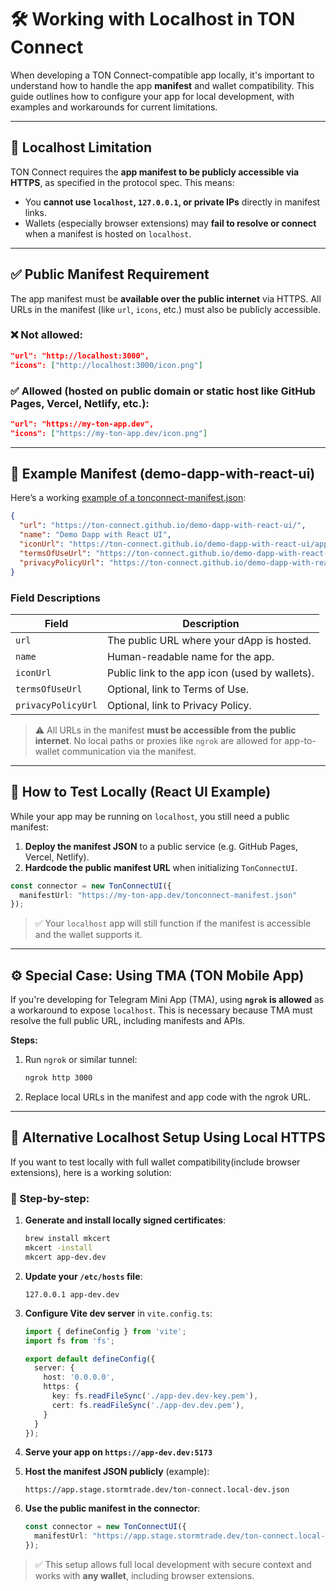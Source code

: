 # 🛠️ Working with Localhost in TON Connect

When developing a TON Connect-compatible app locally, it's important to understand how to handle the app **manifest** and wallet compatibility. This guide outlines how to configure your app for local development, with examples and workarounds for current limitations.

---

## 🚫 Localhost Limitation

TON Connect requires the **app manifest to be publicly accessible via HTTPS**, as specified in the protocol spec. This means:

- You **cannot use `localhost`, `127.0.0.1`, or private IPs** directly in manifest links.
- Wallets (especially browser extensions) may **fail to resolve or connect** when a manifest is hosted on `localhost`.
---

## ✅ Public Manifest Requirement

The app manifest must be **available over the public internet** via HTTPS. All URLs in the manifest (like `url`, `icons`, etc.) must also be publicly accessible.

### ❌ Not allowed:
```json
"url": "http://localhost:3000",
"icons": ["http://localhost:3000/icon.png"]
```

### ✅ Allowed (hosted on public domain or static host like GitHub Pages, Vercel, Netlify, etc.):
```json
"url": "https://my-ton-app.dev",
"icons": ["https://my-ton-app.dev/icon.png"]
```

---

## 📄 Example Manifest (demo-dapp-with-react-ui)

Here’s a working [example of a tonconnect-manifest.json](https://ton-connect.github.io/demo-dapp-with-react-ui/tonconnect-manifest.json
):

```json
{
  "url": "https://ton-connect.github.io/demo-dapp-with-react-ui/",
  "name": "Demo Dapp with React UI",
  "iconUrl": "https://ton-connect.github.io/demo-dapp-with-react-ui/apple-touch-icon.png",
  "termsOfUseUrl": "https://ton-connect.github.io/demo-dapp-with-react-ui/terms-of-use.txt",
  "privacyPolicyUrl": "https://ton-connect.github.io/demo-dapp-with-react-ui/privacy-policy.txt"
}
```

### Field Descriptions

| Field               | Description |
|--------------------|-------------|
| `url`              | The public URL where your dApp is hosted. |
| `name`             | Human-readable name for the app. |
| `iconUrl`          | Public link to the app icon (used by wallets). |
| `termsOfUseUrl`    | Optional, link to Terms of Use. |
| `privacyPolicyUrl` | Optional, link to Privacy Policy. |

> ⚠️ All URLs in the manifest **must be accessible from the public internet**. No local paths or proxies like `ngrok` are allowed for app-to-wallet communication via the manifest.

---

## 🧪 How to Test Locally (React UI Example)

While your app may be running on `localhost`, you still need a public manifest:

1. **Deploy the manifest JSON** to a public service (e.g. GitHub Pages, Vercel, Netlify).
2. **Hardcode the public manifest URL** when initializing `TonConnectUI`.

```ts
const connector = new TonConnectUI({
  manifestUrl: "https://my-ton-app.dev/tonconnect-manifest.json"
});
```

> ✅ Your `localhost` app will still function if the manifest is accessible and the wallet supports it.

---

## ⚙️ Special Case: Using TMA (TON Mobile App)

If you're developing for Telegram Mini App (TMA), using **`ngrok` is allowed** as a workaround to expose `localhost`. This is necessary because TMA must resolve the full public URL, including manifests and APIs.

**Steps:**
1. Run `ngrok` or similar tunnel:
   ```bash
   ngrok http 3000
   ```
2. Replace local URLs in the manifest and app code with the ngrok URL.

---

## 🧩 Alternative Localhost Setup Using Local HTTPS

If you want to test locally with full wallet compatibility(include browser extensions), here is a working solution:

### 🔐 Step-by-step:

1. **Generate and install locally signed certificates**:
   ```bash
   brew install mkcert
   mkcert -install
   mkcert app-dev.dev
   ```

2. **Update your `/etc/hosts` file**:
   ```
   127.0.0.1 app-dev.dev
   ```

3. **Configure Vite dev server** in `vite.config.ts`:
   ```ts
   import { defineConfig } from 'vite';
   import fs from 'fs';

   export default defineConfig({
     server: {
       host: '0.0.0.0',
       https: {
         key: fs.readFileSync('./app-dev.dev-key.pem'),
         cert: fs.readFileSync('./app-dev.dev.pem'),
       }
     }
   });
   ```

4. **Serve your app on `https://app-dev.dev:5173`**

5. **Host the manifest JSON publicly** (example):
   ```
   https://app.stage.stormtrade.dev/ton-connect.local-dev.json
   ```

6. **Use the public manifest in the connector**:
   ```ts
   const connector = new TonConnectUI({
     manifestUrl: "https://app.stage.stormtrade.dev/ton-connect.local-dev.json"
   });
   ```

> ✅ This setup allows full local development with secure context and works with **any wallet**, including browser extensions.
